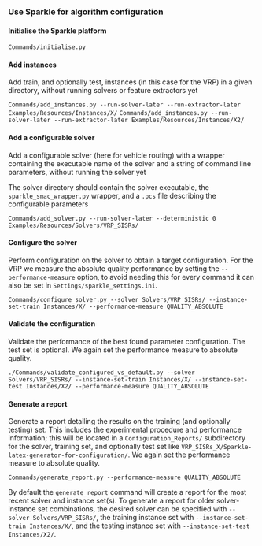### Use Sparkle for algorithm configuration

#### Initialise the Sparkle platform

`Commands/initialise.py`

#### Add instances

Add train, and optionally test, instances (in this case for the VRP) in a given directory, without running solvers or feature extractors yet

`Commands/add_instances.py --run-solver-later --run-extractor-later Examples/Resources/Instances/X/`
`Commands/add_instances.py --run-solver-later --run-extractor-later Examples/Resources/Instances/X2/`

#### Add a configurable solver

Add a configurable solver (here for vehicle routing) with a wrapper containing the executable name of the solver and a string of command line parameters, without running the solver yet

The solver directory should contain the solver executable, the `sparkle_smac_wrapper.py` wrapper, and a `.pcs` file describing the configurable parameters

`Commands/add_solver.py --run-solver-later --deterministic 0 Examples/Resources/Solvers/VRP_SISRs/`

#### Configure the solver

Perform configuration on the solver to obtain a target configuration. For the VRP we measure the absolute quality performance by setting the `--performance-measure` option, to avoid needing this for every command it can also be set in `Settings/sparkle_settings.ini`.

`Commands/configure_solver.py --solver Solvers/VRP_SISRs/ --instance-set-train Instances/X/ --performance-measure QUALITY_ABSOLUTE`

#### Validate the configuration

Validate the performance of the best found parameter configuration. The test set is optional. We again set the performance measure to absolute quality.

`./Commands/validate_configured_vs_default.py --solver Solvers/VRP_SISRs/ --instance-set-train Instances/X/ --instance-set-test Instances/X2/ --performance-measure QUALITY_ABSOLUTE`

#### Generate a report

Generate a report detailing the results on the training (and optionally testing) set. This includes the experimental procedure and performance information; this will be located in a `Configuration_Reports/` subdirectory for the solver, training set, and optionally test set like `VRP_SISRs_X/Sparkle-latex-generator-for-configuration/`. We again set the performance measure to absolute quality.

`Commands/generate_report.py --performance-measure QUALITY_ABSOLUTE`

By default the `generate_report` command will create a report for the most recent solver and instance set(s). To generate a report for older solver-instance set combinations, the desired solver can be specified with `--solver Solvers/VRP_SISRs/`, the training instance set with `--instance-set-train Instances/X/`, and the testing instance set with `--instance-set-test Instances/X2/`.

